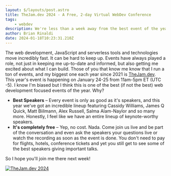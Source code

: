 ```yaml
---
layout: $/layouts/post.astro
title: TheJam.dev 2024 - A Free, 2-day Virtual WebDev Conference
tags:
    - webdev
description: We're less than a week away from the best event of the year. Ok, I'm biased, but take a look.
author: Brian Rinaldi
date: 2024-01-18T10:23:31.210Z
---
```


The web development, JavaScript and serverless tools and technologies move incredibly fast. It can be hard to keep up. Events have always played a role, not just in keeping me up-to-date and informed, but also getting me excited about what I can build. Those of you that know me know that I run a ton of events, and my biggest one each year since 2021 is [TheJam.dev](https://thejam.dev). This year's event is happening on January 24-25 from 11am-5pm ET (UTC -5). I know I'm biased but I think this is one of the best (if not the best) web development focused events of the year. Why?

* **Best Speakers** – Every event is only as good as it's speakers, and this year we've got an incredible lineup featuring Cassidy Williams, James Q Quick, Matt Biilmann, Alex Russell, Salma Alam-Naylor and so many more. Honestly, I feel like we have an entire lineup of keynote-worthy speakers.
* **It's completely free** – Yep, no cost. Nada. Come join us live and be part of the conversation and even ask the speakers your questions live or watch the recording as soon as the event is done. You don't need to pay for flights, hotels, conference tickets and yet you still get to see some of the best speakers giving important talks.

So I hope you'll join me there next week!

[![TheJam.dev 2024](https://cfe.dev/img/banners/The-Jam-Dev-2024.jpg)](https://thejam.dev)